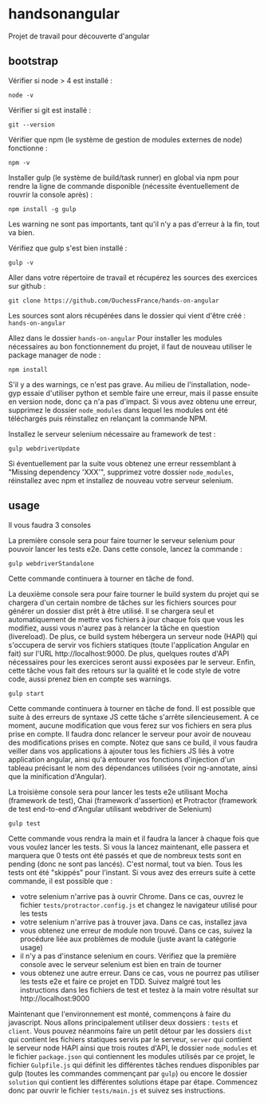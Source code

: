 # handsonangular
Projet de travail pour découverte d'angular

## bootstrap

Vérifier si node > 4 est installé :
````
node -v
````

Vérifier si git est installé :
````
git --version
````

Vérifier que npm (le système de gestion de modules externes de node) fonctionne :
```
npm -v
```

Installer gulp (le système de build/task runner) en global via npm pour rendre la ligne de commande disponible (nécessite éventuellement de rouvrir la console après) :
```
npm install -g gulp
```
Les warning ne sont pas importants, tant qu'il n'y a pas d'erreur à la fin, tout va bien.

Vérifiez que gulp s'est bien installé :
```
gulp -v
```

Aller dans votre répertoire de travail et récupérez les sources des exercices sur github :
```
git clone https://github.com/DuchessFrance/hands-on-angular
```
Les sources sont alors récupérées dans le dossier qui vient d'être créé : `hands-on-angular`

Allez dans le dossier `hands-on-angular`
Pour installer les modules nécessaires au bon fonctionnement du projet, il faut de nouveau utiliser le package manager de node :
```
npm install
```
S'il y a des warnings, ce n'est pas grave. Au milieu de l'installation, node-gyp essaie d'utiliser python et semble faire une erreur, mais il passe ensuite en version node, donc ça n'a pas d'impact. Si vous avez obtenu une erreur, supprimez le dossier `node_modules` dans lequel les modules ont été téléchargés puis réinstallez en relançant la commande NPM.

Installez le serveur selenium nécessaire au framework de test :
```
gulp webdriverUpdate
```

Si éventuellement par la suite vous obtenez une erreur ressemblant à "Missing dependency 'XXX'", supprimez votre dossier `node_modules`, réinstallez avec npm et installez de nouveau votre serveur selenium.


## usage

Il vous faudra 3 consoles

La première console sera pour faire tourner le serveur selenium pour pouvoir lancer les tests e2e. Dans cette console, lancez la commande :
````
gulp webdriverStandalone
````
Cette commande continuera à tourner en tâche de fond.

La deuxième console sera pour faire tourner le build system du projet qui se chargera d'un certain nombre de tâches sur les fichiers sources pour générer un dossier dist prêt à être utilisé. Il se chargera seul et automatiquement de mettre vos fichiers à jour chaque fois que vous les modifiez, aussi vous n'aurez pas à relancer la tâche en question (livereload). De plus, ce build system hébergera un serveur node (HAPI) qui s'occupera de servir vos fichiers statiques (toute l'application Angular en fait) sur l'URL http://localhost:9000. De plus, quelques routes d'API nécessaires pour les exercices seront aussi exposées par le serveur. Enfin, cette tâche vous fait des retours sur la qualité et le code style de votre code, aussi prenez bien en compte ses warnings.
````
gulp start
````
Cette commande continuera à tourner en tâche de fond.
Il est possible que suite à des erreurs de syntaxe JS cette tâche s'arrête silencieusement. A ce moment, aucune modification que vous ferez sur vos fichiers en sera plus prise en compte. Il faudra donc relancer le serveur pour avoir de nouveau des modifications prises en compte.
Notez que sans ce build, il vous faudra veiller dans vos applications à ajouter tous les fichiers JS liés à votre application angular, ainsi qu'à entourer vos fonctions d'injection d'un tableau précisant le nom des dépendances utilisées (voir ng-annotate, ainsi que la minification d'Angular).

La troisième console sera pour lancer les tests e2e utilisant Mocha (framework de test), Chai (framework d'assertion) et Protractor (framework de test end-to-end d'Angular utilisant webdriver de Selenium)
````
gulp test
````
Cette commande vous rendra la main et il faudra la lancer à chaque fois que vous voulez lancer les tests.
Si vous la lancez maintenant, elle passera et marquera que 0 tests ont été passés et que de nombreux tests sont en pending (donc ne sont pas lancés). C'est normal, tout va bien. Tous les tests ont été "skippés" pour l'instant.
Si vous avez des erreurs suite à cette commande, il est possible que :
- votre selenium n'arrive pas à ouvrir Chrome. Dans ce cas, ouvrez le fichier `tests/protractor.config.js` et changez le navigateur utilisé pour les tests
- votre selenium n'arrive pas à trouver java. Dans ce cas, installez java
- vous obtenez une erreur de module non trouvé. Dans ce cas, suivez la procédure liée aux problèmes de module (juste avant la catégorie usage)
- il n'y a pas d'instance selenium en cours. Vérifiez que la première console avec le serveur selenium est bien en train de tourner
- vous obtenez une autre erreur. Dans ce cas, vous ne pourrez pas utiliser les tests e2e et faire ce projet en TDD. Suivez malgré tout les instructions dans les fichiers de test et testez à la main votre résultat sur http://localhost:9000

Maintenant que l'environnement est monté, commençons à faire du javascript.
Nous allons principalement utiliser deux dossiers : `tests` et `client`. Vous pouvez néanmoins faire un petit détour par les dossiers `dist` qui contient les fichiers statiques servis par le serveur, `server` qui contient le serveur node HAPI ainsi que trois routes d'API, le dossier `node_modules` et le fichier `package.json` qui contiennent les modules utilisés par ce projet, le fichier `Gulpfile.js` qui définit les différentes tâches rendues disponibles par gulp (toutes les commandes commençant par `gulp`) ou encore le dossier `solution` qui contient les différentes solutions étape par étape. Commencez donc par ouvrir le fichier `tests/main.js` et suivez ses instructions.
